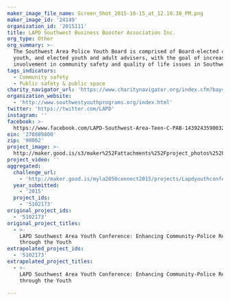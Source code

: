 ```yaml
---
maker_image_file_name: Screen_Shot_2015-10-15_at_12.10.38_PM.png
maker_image_id: '24149'
organization_id: '2015111'
title: LAPD Southwest Business Booster Association Inc.
org_type: Other
org_summary: >-
  The Southwest Area Police Youth Board is comprised of Board-elected community
  youth, and elected youth and adult advisers, with the goal of increasing youth
  involvement in community safety and quality of life issues in Southwest Area.
tags_indicators:
  - Community safety
  - Public safety & public space
charity_navigator_url: 'https://www.charitynavigator.org/index.cfm?bay=search.profile&ein=270889800'
organization_website:
  - 'http://www.southwestyouthprograms.org/index.html'
twitter: 'https://twitter.com/LAPD'
instagram: ''
facebook: >-
  https://www.facebook.com/LAPD-Southwest-Area-Teen-C-PAB-143924359003283/timeline/
ein: '270889800'
zip: '90062'
project_image: >-
  http://maker.good.is/s3/maker%252Fattachments%252Fproject_photos%252Fimages%252F24149%252Fdisplay%252FScreen_Shot_2015-10-15_at_12.10.38_PM.png=c570x385
project_video: ''
aggregated:
  challenge_url:
    - 'http://maker.good.is/myla2050connect2015/projects/Lapdyouthconference.html'
  year_submitted:
    - '2015'
  project_ids:
    - '5102173'
original_project_ids:
  - '5102173'
original_project_titles:
  - >-
    LAPD Southwest Area Youth Conference: Enhancing Community-Police Relations
    through the Youth
extrapolated_project_ids:
  - '5102173'
extrapolated_project_titles:
  - >-
    LAPD Southwest Area Youth Conference: Enhancing Community-Police Relations
    through the Youth

---
```

